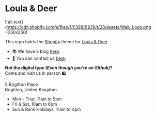 # Loula & Deer
![alt text](https://cdn.shopify.com/s/files/1/0398/6929/t/28/assets/Web_Logo.png =250x250)

This repo holds the [Shopify](www.shopify.co.uk) theme for [Loula & Deer](https://loulaanddeer.co.uk).

- 📚 We have a blog [here](https://loulaanddeer.co.uk/blogs/news).
- 🤙 You can contact us [here](https://loulaanddeer.co.uk/pages/contact-us).


**Not the digital type _(Even though you're on Github)_?** <br> Come and visit us in person 🛍️

5 Brighton Place <br> Brighton, United Kingdom

- Mon - Thur, 11am to 5pm
- Fri & Sat, 10am to 6pm
- Sun & Bank Holidays, 11am to 4pm
